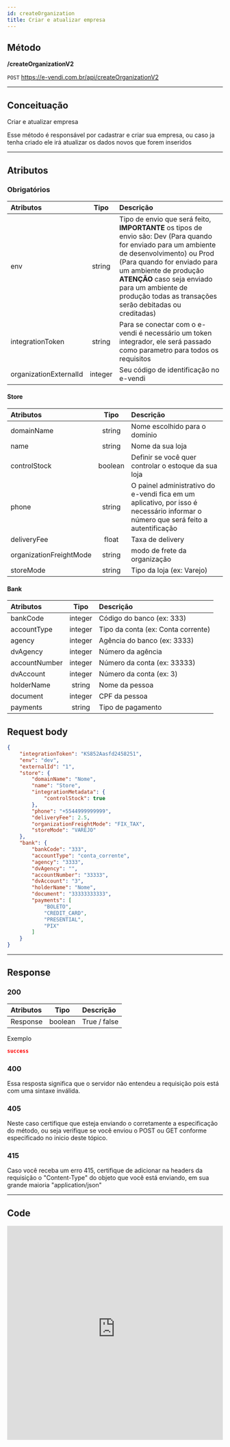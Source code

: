 ```yaml
---
id: createOrganization
title: Criar e atualizar empresa
---
```


## Método

**/createOrganizationV2**

`POST` https://e-vendi.com.br/api/createOrganizationV2  

---

## Conceituação

Criar e atualizar empresa

Esse método é responsável por cadastrar e criar sua empresa, ou caso ja tenha criado ele irá atualizar os dados novos que forem inseridos

---

## Atributos

### Obrigatórios

| Atributos | Tipo | Descrição |
| :-- | :-: | :-- |
| env | string | Tipo de envio que será feito, **IMPORTANTE** os tipos de envio são: Dev (Para quando for enviado para um ambiente de desenvolvimento) ou Prod (Para quando for enviado para um ambiente de produção **ATENÇÃO** caso seja enviado para um ambiente de produção todas as transações serão debitadas ou creditadas) |
| integrationToken | string | Para se conectar com o e-vendi é necessário um token integrador, ele será passado como parametro para todos os requisitos | 
| organizationExternalId | integer | Seu código de identificação no e-vendi |

#### Store 

| Atributos | Tipo | Descrição |
| :-- | :-: | :-- |
| domainName | string | Nome escolhido para o domínio |
| name | string | Nome da sua loja | 
| controlStock | boolean | Definir se você quer controlar o estoque da sua loja | 
| phone | string | O painel administrativo do e-vendi fica em um aplicativo, por isso é necessário informar o número que será feito a autentificação |
| deliveryFee | float | Taxa de delivery |
| organizationFreightMode | string | modo de frete da organização | 
| storeMode | string | Tipo da loja (ex: Varejo) |

#### Bank

| Atributos | Tipo | Descrição |
| :-- | :-: | :-- |
| bankCode | integer | Código do banco (ex: 333) |
| accountType | integer | Tipo da conta (ex: Conta corrente) |
| agency | integer | Agência do banco (ex: 3333) |
| dvAgency | integer | Número da agência |
| accountNumber | integer | Número da conta (ex: 33333)
| dvAccount | integer | Número da conta (ex: 3)
| holderName | string | Nome da pessoa |
| document | integer | CPF da pessoa |
| payments | string | Tipo de pagamento | 

## Request body

```json
{
    "integrationToken": "KS852Aasfd2458251",
    "env": "dev",
    "externalId": "1",
    "store": {
        "domainName": "Nome",
        "name": "Store",
        "integrationMetadata": {
            "controlStock": true
        },
        "phone": "+5544999999999",
        "deliveryFee": 2.5,
        "organizationFreightMode": "FIX_TAX",
        "storeMode": "VAREJO"
    },
    "bank": {
        "bankCode": "333",
        "accountType": "conta_corrente",
        "agency": "3333",
        "dvAgency": "",
        "accountNumber": "33333",
        "dvAccount": "3",
        "holderName": "Nome",
        "document": "33333333333",
        "payments": [
            "BOLETO",
            "CREDIT_CARD",
            "PRESENTIAL",
            "PIX"
        ]
    }
}
```

---

## Response

### 200

| Atributos | Tipo | Descrição |
| :-- | :-: | :-- |
| Response | boolean | True / false |

Exemplo

```json
success
```

### 400 

Essa resposta significa que o servidor não entendeu a requisição pois está com uma sintaxe inválida.

### 405

Neste caso certifique que esteja enviando o corretamente a especificação do método, ou seja verifique se você enviou o POST ou GET conforme especificado no inicio deste tópico.

### 415

Caso você receba um erro 415, certifique de adicionar na headers da requisição o "Content-Type" do objeto que você está enviando, em sua grande maioria "application/json"

---

## Code

<iframe src="https://raw.githubusercontent.com/e-vendi/e-vendi-docs/main/json-examples/createOrganization.json" frameborder="0" scrolling="no" width="100%" height="500px" seamless></iframe>


